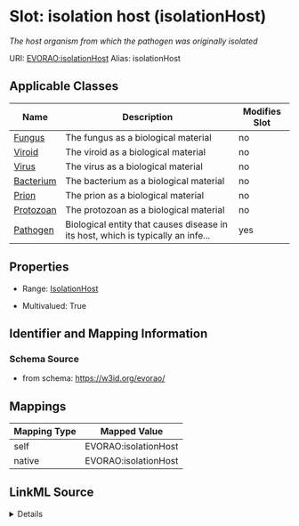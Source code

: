 

# Slot: isolation host (isolationHost) 


_The host organism from which the pathogen was originally isolated_





URI: [EVORAO:isolationHost](https://w3id.org/evorao/isolationHost)
Alias: isolationHost

<!-- no inheritance hierarchy -->





## Applicable Classes

| Name | Description | Modifies Slot |
| --- | --- | --- |
| [Fungus](Fungus.md) | The fungus as a biological material |  no  |
| [Viroid](Viroid.md) | The viroid as a biological material |  no  |
| [Virus](Virus.md) | The virus as a biological material |  no  |
| [Bacterium](Bacterium.md) | The bacterium as a biological material |  no  |
| [Prion](Prion.md) | The prion as a biological material |  no  |
| [Protozoan](Protozoan.md) | The protozoan as a biological material |  no  |
| [Pathogen](Pathogen.md) | Biological entity that causes disease in its host, which is typically an infe... |  yes  |







## Properties

* Range: [IsolationHost](IsolationHost.md)

* Multivalued: True





## Identifier and Mapping Information







### Schema Source


* from schema: https://w3id.org/evorao/




## Mappings

| Mapping Type | Mapped Value |
| ---  | ---  |
| self | EVORAO:isolationHost |
| native | EVORAO:isolationHost |




## LinkML Source

<details>
```yaml
name: isolationHost
description: The host organism from which the pathogen was originally isolated
title: isolation host
from_schema: https://w3id.org/evorao/
rank: 1000
alias: isolationHost
domain_of:
- Pathogen
range: IsolationHost
required: false
multivalued: true

```
</details>